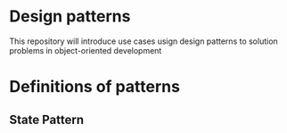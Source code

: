 # Design patterns
This repository will introduce use cases usign design patterns to solution problems in object-oriented development

# Definitions of patterns

## State Pattern
